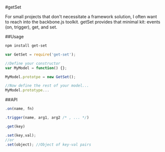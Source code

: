 #getSet

For small projects that don't necessitate a framework solution, I often want to reach into the backbone.js toolkit. getSet provides that minimal kit: events (on, trigger), get, and set.

##Usage

```bash
npm install get-set
```

```javascript
var GetSet = require('get-set');

//Define your constructor
var MyModel = function() {};

MyModel.prototpe = new GetSet();

//Now define the rest of your model...
MyModel.prototype...
```

##API

```javascript
.on(name, fn)
```

```javascript
.trigger(name, arg1, arg2 /* , ... */)
```

```javascript
.get(key)
```

```javascript
.set(key,val);
//or
.set(object); //Object of key-val pairs
```

